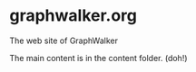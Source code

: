 graphwalker.org
===============

The web site of GraphWalker

The main content is in the content folder. (doh!)
